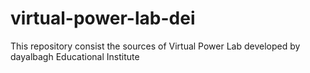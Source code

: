 virtual-power-lab-dei
=====================

This repository consist the sources of Virtual Power Lab developed by dayalbagh Educational Institute   
